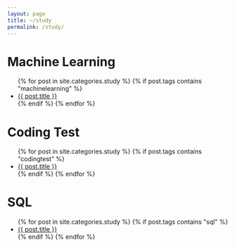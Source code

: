 ```yaml
---
layout: page
title: ~/study
permalink: /study/
---
```


<h1>Machine Learning</h1>
<ul>
{% for post in site.categories.study %}
    {% if post.tags contains "machinelearning" %}
        <li><a href="{{ post.url | prepend: site.baseurl }}">{{ post.title }}</a></li>
    {% endif %}
{% endfor %}
</ul>

<h1>Coding Test</h1>
<ul>
{% for post in site.categories.study %}
    {% if post.tags contains "codingtest" %}
        <li><a href="{{ post.url | prepend: site.baseurl }}">{{ post.title }}</a></li>
    {% endif %}
{% endfor %}
</ul>

<h1>SQL</h1>
<ul>
{% for post in site.categories.study %}
    {% if post.tags contains "sql" %}
        <li><a href="{{ post.url | prepend: site.baseurl }}">{{ post.title }}</a></li>
    {% endif %}
{% endfor %}
</ul>